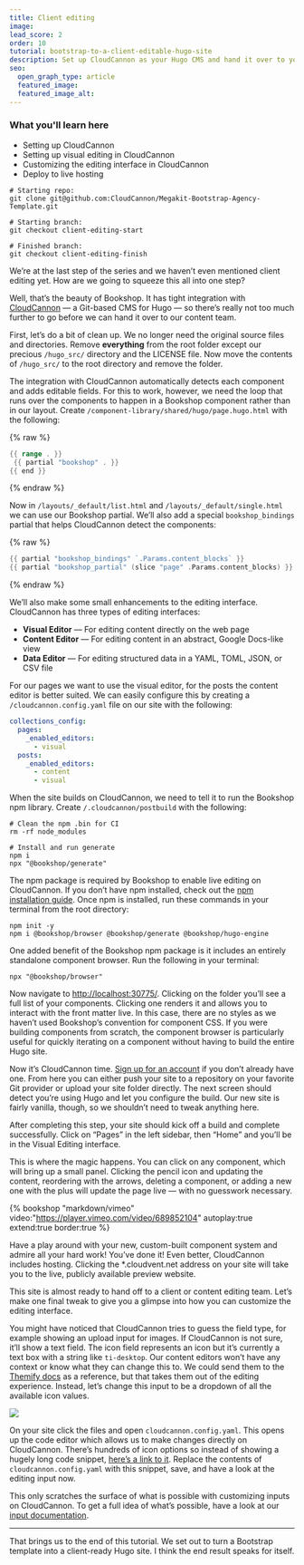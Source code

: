 ```yaml
---
title: Client editing
image:
lead_score: 2
order: 10
tutorial: bootstrap-to-a-client-editable-hugo-site
description: Set up CloudCannon as your Hugo CMS and hand it over to your content team.
seo:
  open_graph_type: article
  featured_image:
  featured_image_alt:
---
```


### What you'll learn here

* Setting up CloudCannon
* Setting up visual editing in CloudCannon
* Customizing the editing interface in CloudCannon
* Deploy to live hosting

```shell
# Starting repo:
git clone git@github.com:CloudCannon/Megakit-Bootstrap-Agency-Template.git

# Starting branch:
git checkout client-editing-start

# Finished branch:
git checkout client-editing-finish
```

We’re at the last step of the series and we haven’t even mentioned client editing yet. How are we going to squeeze this all into one step?

Well, that’s the beauty of Bookshop. It has tight integration with [CloudCannon](https://cloudcannon.com/)&nbsp;— a Git-based CMS for Hugo — so there’s really not too much further to go before we can hand it over to our content team.

First, let’s do a bit of clean up. We no longer need the original source files and directories. Remove **everything** from the root folder except our precious `/hugo_src/` directory and the LICENSE file. Now move the contents of `/hugo_src/` to the root directory and remove the folder.

The integration with CloudCannon automatically detects each component and adds editable fields. For this to work, however, we need the loop that runs over the components to happen in a Bookshop component rather than in our layout. Create `/component-library/shared/hugo/page.hugo.html` with the following:

{% raw %}
 ```go
{{ range . }}
  {{ partial "bookshop" . }}
{{ end }}
```
{% endraw %}

Now in `/layouts/_default/list.html` and `/layouts/_default/single.html` we can use our Bookshop partial. We’ll also add a special `bookshop_bindings` partial that helps CloudCannon detect the components:

{% raw %}
 ```go
{{ partial "bookshop_bindings" `.Params.content_blocks` }}
{{ partial "bookshop_partial" (slice "page" .Params.content_blocks) }}
```
{% endraw %}

We’ll also make some small enhancements to the editing interface. CloudCannon has three types of editing interfaces:

* **Visual Editor** — For editing content directly on the web page
* **Content Editor** — For editing content in an abstract, Google Docs-like view
* **Data Editor** — For editing structured data in a YAML, TOML, JSON, or CSV file

For our pages we want to use the visual editor, for the posts the content editor is better suited. We can easily configure this by creating a `/cloudcannon.config.yaml` file on our site with the following:

```yaml
collections_config:
  pages:
    _enabled_editors:
      - visual
  posts:
    _enabled_editors:
      - content
      - visual
```

When the site builds on CloudCannon, we need to tell it to run the Bookshop npm library. Create `/.cloudcannon/postbuild` with the following:

```shell
# Clean the npm .bin for CI
rm -rf node_modules

# Install and run generate
npm i
npx "@bookshop/generate"
```

The npm package is required by Bookshop to enable live editing on CloudCannon. If you don’t have npm installed, check out the [npm installation guide](https://docs.npmjs.com/downloading-and-installing-node-js-and-npm). Once npm is installed, run these commands in your terminal from the root directory:

```shell
npm init -y
npm i @bookshop/browser @bookshop/generate @bookshop/hugo-engine
```

One added benefit of the Bookshop npm package is it includes an entirely standalone component browser. Run the following in your terminal:

```shell
npx "@bookshop/browser"
```

Now navigate to [http://localhost:30775/](http://localhost:30775/). Clicking on the folder you’ll see a full list of your components. Clicking one renders it and allows you to interact with the front matter live. In this case, there are no styles as we haven’t used Bookshop’s convention for component CSS. If you were building components from scratch, the component browser is particularly useful for quickly iterating on a component without having to build the entire Hugo site.

Now it’s CloudCannon time. [Sign up for an account](https://app.cloudcannon.com/register?trial=cc_standard) if you don’t already have one. From here you can either push your site to a repository on your favorite Git provider or upload your site folder directly. The next screen should detect you’re using Hugo and let you configure the build. Our new site is fairly vanilla, though, so we shouldn’t need to tweak anything here.

After completing this step, your site should kick off a build and complete successfully. Click on “Pages” in the left sidebar, then “Home” and you’ll be in the Visual Editing interface.

This is where the magic happens. You can click on any component, which will bring up a small panel. Clicking the pencil icon and updating the content, reordering with the arrows, deleting a component, or adding a new one with the plus will update the page live — with no guesswork necessary.

{% bookshop "markdown/vimeo" video:"https://player.vimeo.com/video/689852104" autoplay:true extend:true border:true %}

Have a play around with your new, custom-built component system and admire all your hard work\! You’ve done it\! Even better, CloudCannon includes hosting. Clicking the \*.cloudvent.net address on your site will take you to the live, publicly available preview website.

This site is almost ready to hand off to a client or content editing team. Let’s make one final tweak to give you a glimpse into how you can customize the editing interface.

You might have noticed that CloudCannon tries to guess the field type, for example showing an upload input for images. If CloudCannon is not sure, it’ll show a text field. The icon field represents an icon but it’s currently a text box with a string like `ti-desktop`. Our content editors won’t have any context or know what they can change this to. We could send them to the [Themify docs](https://themify.me/themify-icons) as a reference, but that takes them out of the editing experience. Instead, let’s change this input to be a dropdown of all the available icon values.

![](https://res.cloudinary.com/dahpdufoq/image/upload/marketing-site/blog/cloudcannon-file-interface_eedvjj.jpg)

On your site click the files and open `cloudcannon.config.yaml`. This opens up the code editor which allows us to make changes directly on CloudCannon. There’s hundreds of icon options so instead of showing a hugely long code snippet, [here’s a link to it](https://gist.github.com/mneumegen/8319cbc3805b007d0a1d5284ce716967). Replace the contents of `cloudcannon.config.yaml` with this snippet, save, and have a look at the editing input now.

This only scratches the surface of what is possible with customizing inputs on CloudCannon. To get a full idea of what’s possible, have a look at our [input documentation](https://cloudcannon.com/documentation/articles/how-to-choose-what-input-is-used-in-the-data-editor/?ssg=Hugo).

---

That brings us to the end of this tutorial. We set out to turn a Bootstrap template into a client-ready Hugo site. I think the end result speaks for itself.